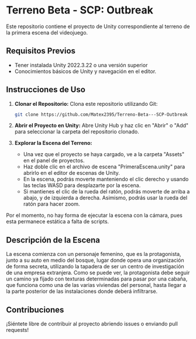   # Terreno Beta - SCP: Outbreak

Este repositorio contiene el proyecto de Unity correspondiente al terreno de la primera escena del videojuego.

## Requisitos Previos

- Tener instalada Unity 2022.3.22 o una versión superior 
- Conocimientos básicos de Unity y navegación en el editor.

## Instrucciones de Uso

1. **Clonar el Repositorio:** Clona este repositorio utilizando Git:

    ```bash
    git clone https://github.com/Matex2395/Terreno-Beta---SCP-Outbreak
    ```

2. **Abrir el Proyecto en Unity:** Abre Unity Hub y haz clic en "Abrir" o "Add" para seleccionar la carpeta del repositorio clonado.

3. **Explorar la Escena del Terreno:**

    - Una vez que el proyecto se haya cargado, ve a la carpeta "Assets" en el panel de proyectos.
    - Haz doble clic en el archivo de escena "PrimeraEscena.unity" para abrirlo en el editor de escenas de Unity.
    - En la escena, podrás moverte manteniendo el clic derecho y usando las teclas WASD para desplazarte por la escena.
    - Si mantienes el clic de la rueda del ratón, podrás moverte de arriba a abajo, y de izquierda a derecha. Asimismo, podrás usar la rueda del ratón para hacer zoom.

Por el momento, no hay forma de ejecutar la escena con la cámara, pues esta permanece estática a falta de scripts.

## Descripción de la Escena
La escena comienza con un personaje femenino, que es la protagonista, junto a su auto en medio del bosque, lugar donde opera una organización de forma secreta, utilizando la tapadera de ser un centro de investigación 
de una empresa extranjera. Como se puede ver, la protagonista debe seguir un camino ya fijado con texturas determinadas para pasar por una cabaña, que funciona como una de las varias viviendas del personal, hasta llegar 
a la parte posterior de las instalaciones donde deberá infiltrarse.

## Contribuciones

¡Siéntete libre de contribuir al proyecto abriendo issues o enviando pull requests!
